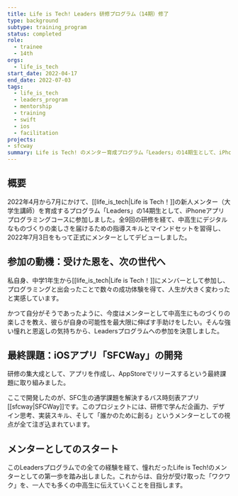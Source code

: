 ```yaml
---
title: Life is Tech! Leaders 研修プログラム（14期）修了
type: background
subtype: training_program
status: completed
role:
  - trainee
  - 14th
orgs:
  - life_is_tech
start_date: 2022-04-17
end_date: 2022-07-03
tags:
  - life_is_tech
  - leaders_program
  - mentorship
  - training
  - swift
  - ios
  - facilitation
projects:
- sfcway
summary: Life is Tech! のメンター育成プログラム「Leaders」の14期生として、iPhoneアプリプログラミングコースを修了。約3ヶ月間の研修を通じて、技術指導力やファシリテーションスキルを学び、最終課題としてiOSアプリ「SFCWay」を開発。このプログラムを経て、正式にメンターとしてデビューした。
---
```


## 概要
2022年4月から7月にかけて、[[life_is_tech|Life is Tech！]]の新人メンター（大学生講師）を育成するプログラム「Leaders」の14期生として、iPhoneアプリプログラミングコースに参加しました。全9回の研修を経て、中高生にデジタルなものづくりの楽しさを届けるための指導スキルとマインドセットを習得し、2022年7月3日をもって正式にメンターとしてデビューしました。

## 参加の動機：受けた恩を、次の世代へ
私自身、中学1年生から[[life_is_tech|Life is Tech！]]にメンバーとして参加し、プログラミングと出会ったことで数々の成功体験を得て、人生が大きく変わったと実感しています。

かつて自分がそうであったように、今度はメンターとして中高生にものづくりの楽しさを教え、彼らが自身の可能性を最大限に伸ばす手助けをしたい。そんな強い憧れと恩返しの気持ちから、Leadersプログラムへの参加を決意しました。

## 最終課題：iOSアプリ「SFCWay」の開発
研修の集大成として、アプリを作成し、AppStoreでリリースするという最終課題に取り組みました。

ここで開発したのが、SFC生の通学課題を解決するバス時刻表アプリ[[sfcway|SFCWay]]です。このプロジェクトには、研修で学んだ企画力、デザイン思考、実装スキル、そして「誰かのために創る」というメンターとしての視点が全て注ぎ込まれています。

## メンターとしてのスタート
このLeadersプログラムでの全ての経験を経て、憧れだったLife is Tech!のメンターとしての第一歩を踏み出しました。これからは、自分が受け取った「ワクワク」を、一人でも多くの中高生に伝えていくことを目指します。
